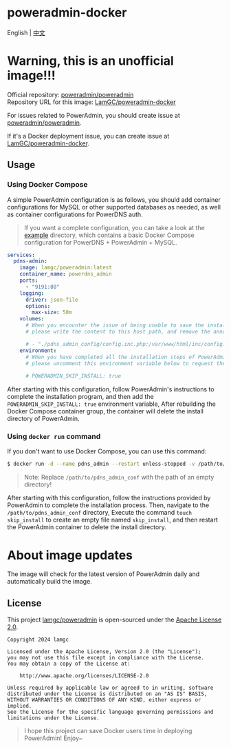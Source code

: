 # poweradmin-docker

English | [中文](./README.zh.md)

# Warning, this is an unofficial image!!!
Official repository: [poweradmin/poweradmin](https://github.com/poweradmin/poweradmin)  
Repository URL for this image: [LamGC/poweradmin-docker](https://github.com/LamGC/poweradmin-docker)  

For issues related to PowerAdmin, you should create issue at [poweradmin/poweradmin](https://github.com/poweradmin/poweradmin).   

If it's a Docker deployment issue, you can create issue at [LamGC/poweradmin-docker](https://github.com/LamGC/poweradmin-docker).  

## Usage

### Using Docker Compose

A simple PowerAdmin configuration is as follows, you should add container configurations for MySQL 
or other supported databases as needed, as well as container configurations for PowerDNS auth.

> If you want a complete configuration, you can take a look at the [example](example/) directory, which contains a basic Docker Compose configuration for PowerDNS + PowerAdmin + MySQL.

```yaml
services:
  pdns-admin:
    image: lamgc/poweradmin:latest
    container_name: powerdns_admin
    ports:
      - "9191:80"
    logging:
      driver: json-file
      options:
        max-size: 50m
    volumes:
      # When you encounter the issue of being unable to save the installation configuration during installation, 
      # please write the content to this host path, and remove the annotation for the mapping in the following line.

      # - "./pdns_admin_config/config.inc.php:/var/www/html/inc/config.inc.php"
    environment:
      # When you have completed all the installation steps of PowerAdmin, 
      # please uncomment this environment variable below to request the removal of the install directory.
      
      # POWERADMIN_SKIP_INSTALL: true
```

After starting with this configuration, follow PowerAdmin's instructions to complete the installation program, 
and then add the `POWERADMIN_SKIP_INSTALL: true` environment variable,
After rebuilding the Docker Compose container group, the container will delete the install directory of PowerAdmin.

### Using `docker run` command

If you don't want to use Docker Compose, you can use this command:

```bash
$ docker run -d --name pdns_admin --restart unless-stopped -v /path/to/pdns_admin_conf:/etc/poweradmin/ -p 9191:80 lamgc/poweradmin:latest
```

> Note: Replace `/path/to/pdns_admin_conf` with the path of an empty directory!

After starting with this configuration, follow the instructions provided by PowerAdmin to complete the installation process. 
Then, navigate to the `/path/to/pdns_admin_conf` directory, Execute the command `touch skip_install` to create an empty file named `skip_install`, 
and then restart the PowerAdmin container to delete the install directory.

# About image updates

The image will check for the latest version of PowerAdmin daily and automatically build the image.

## License

This project [lamgc/poweradmin](https://github.com/lamgc/poweradmin) is open-sourced under the [Apache License 2.0](https://www.apache.org/licenses/LICENSE-2.0).

```plaintext
Copyright 2024 lamgc

Licensed under the Apache License, Version 2.0 (the "License");
you may not use this file except in compliance with the License.
You may obtain a copy of the License at:

    http://www.apache.org/licenses/LICENSE-2.0

Unless required by applicable law or agreed to in writing, software
distributed under the License is distributed on an "AS IS" BASIS,
WITHOUT WARRANTIES OR CONDITIONS OF ANY KIND, either express or implied.
See the License for the specific language governing permissions and
limitations under the License.
```

> I hope this project can save Docker users time in deploying PowerAdmin! Enjoy~
